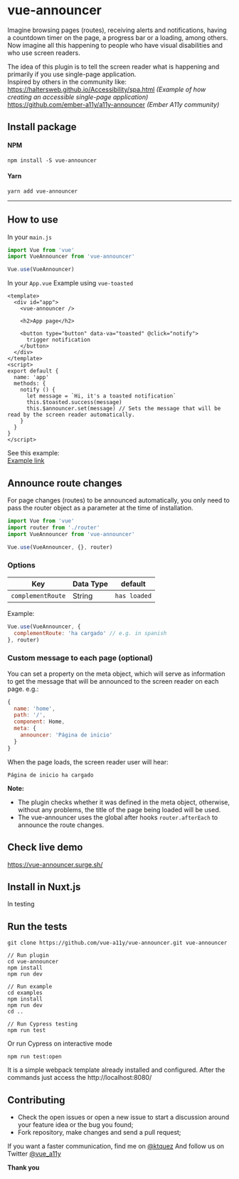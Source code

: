 # vue-announcer

Imagine browsing pages (routes), receiving alerts and notifications, having a countdown timer on the page, a progress bar or a loading, among others. Now imagine all this happening to people who have visual disabilities and who use screen readers.

The idea of this plugin is to tell the screen reader what is happening and primarily if you use single-page application.  
Inspired by others in the community like:  
https://haltersweb.github.io/Accessibility/spa.html *(Example of how creating an accessible single-page application)*  
https://github.com/ember-a11y/a11y-announcer *(Ember A11y community)*  


## Install package
#### NPM
```shell
npm install -S vue-announcer
```

#### Yarn
```shell
yarn add vue-announcer
```
---

## How to use
In your `main.js`
```javascript
import Vue from 'vue'
import VueAnnouncer from 'vue-announcer'

Vue.use(VueAnnouncer)
```

In your `App.vue`
Example using `vue-toasted`
```vue
<template>
  <div id="app">
    <vue-announcer />

    <h2>App page</h2>
    
    <button type="button" data-va="toasted" @click="notify">
      trigger notification
    </button>
  </div>
</template>
<script>
export default {
  name: 'app'
  methods: {
    notify () {
      let message = `Hi, it's a toasted notification`
      this.$toasted.success(message)
      this.$announcer.set(message) // Sets the message that will be read by the screen reader automatically.
    }
  }
}
</script>
```
See this example:   
[Example link](https://github.com/vue-a11y/vue-announcer/blob/master/example/src/pages/About.vue)

## Announce route changes
For page changes (routes) to be announced automatically, you only need to pass the router object as a parameter at the time of installation.

```javascript
import Vue from 'vue'
import router from './router'
import VueAnnouncer from 'vue-announcer'

Vue.use(VueAnnouncer, {}, router) 
```

### Options
Key                | Data Type  | default      |
------------------ | ---------- | ------------ |
`complementRoute`  | String     | `has loaded` |


Example:
```javascript
Vue.use(VueAnnouncer, {
  complementRoute: 'ha cargado' // e.g. in spanish
}, router) 
```

### Custom message to each page (optional)
You can set a property on the meta object, which will serve as information to get the message that will be announced to the screen reader on each page. e.g.:
```javascript
{
  name: 'home',
  path: '/',
  component: Home,
  meta: {
    announcer: 'Página de inicio'
  }
}
```

When the page loads, the screen reader user will hear:
```shell
Página de inicio ha cargado
```



**Note:**
- The plugin checks whether it was defined in the meta object, otherwise, without any problems, the title of the page being loaded will be used.
- The vue-announcer uses the global after hooks `router.afterEach` to announce the route changes.

## Check live demo
https://vue-announcer.surge.sh/

## Install in Nuxt.js
In testing

## Run the tests
```shell
git clone https://github.com/vue-a11y/vue-announcer.git vue-announcer

// Run plugin
cd vue-announcer
npm install
npm run dev

// Run example
cd examples
npm install
npm run dev
cd ..

// Run Cypress testing
npm run test
```

Or run Cypress on interactive mode
```shell
npm run test:open
```

It is a simple webpack template already installed and configured.
After the commands just access the http://localhost:8080/


## Contributing
- Check the open issues or open a new issue to start a discussion around your feature idea or the bug you found;
- Fork repository, make changes and send a pull request;

If you want a faster communication, find me on [@ktquez](https://twitter.com/ktquez)
And follow us on Twitter [@vue_a11y](https://twitter.com/vue_a11y)

**Thank you**
